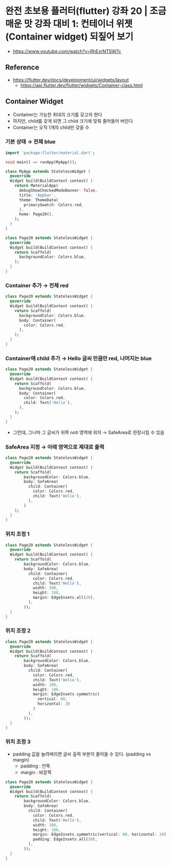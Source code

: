 # 완전 초보용 플러터(flutter) 강좌 20 | 조금 매운 맛 강좌 대비 1: 컨테이너 위젯(Container widget) 되짚어 보기
- https://www.youtube.com/watch?v=RhEzrNTSW7c


## Reference
- https://flutter.dev/docs/development/ui/widgets/layout
  - https://api.flutter.dev/flutter/widgets/Container-class.html


## Container Widget
- Container는 가능한 최대의 크기를 갖고자 한다
- 하지만, child를 갖게 되면 그 child 크기에 맞춰 줄어들어 버린다
- Container는 오직 1개의 child만 갖을 수 


### 기본 상태 → 전체 blue

```Dart
import 'package:flutter/material.dart';

void main() => runApp(MyApp());

class MyApp extends StatelessWidget {
  @override
  Widget build(BuildContext context) {
    return MaterialApp(
      debugShowCheckedModeBanner: false,
      title: 'Appbar',
      theme: ThemeData(
        primarySwatch: Colors.red,
      ),
      home: Page20(),
    );
  }
}

class Page20 extends StatelessWidget {
  @override
  Widget build(BuildContext context) {
    return Scaffold(
      backgroundColor: Colors.blue,
    );
  }
}
```


### Container 추가 → 전체 red

```Dart
class Page20 extends StatelessWidget {
  @override
  Widget build(BuildContext context) {
    return Scaffold(
      backgroundColor: Colors.blue,
      body: Container(
        color: Colors.red,
      ),
    );
  }
}
```


### Container에 child 추가 → Hello 글씨 만큼만 red, 나머지는 blue

```Dart
class Page20 extends StatelessWidget {
  @override
  Widget build(BuildContext context) {
    return Scaffold(
      backgroundColor: Colors.blue,
      body: Container(
        color: Colors.red,
        child: Text('Hello'),
      ),
    );
  }
}
```

- 그런데, 그나마 그 글씨가 위쪽 noti 영역에 위치 → SafeArea로 한정시킬 수 있음


### SafeArea 지정 → 아래 영역으로 제대로 출력

``` Dart
class Page20 extends StatelessWidget {
  @override
  Widget build(BuildContext context) {
    return Scaffold(
        backgroundColor: Colors.blue,
        body: SafeArea(
          child: Container(
            color: Colors.red,
            child: Text('Hello'),
          ),
        )
    );
  }
}
```


### 위치 조정 1

```Dart
class Page20 extends StatelessWidget {
  @override
  Widget build(BuildContext context) {
    return Scaffold(
        backgroundColor: Colors.blue,
        body: SafeArea(
          child: Container(
            color: Colors.red,
            child: Text('Hello'),
            width: 100,
            height: 100,
            margin: EdgeInsets.all(20),
          ),
        ));
  }
}
```

### 위치 조정 2

```Dart
class Page20 extends StatelessWidget {
  @override
  Widget build(BuildContext context) {
    return Scaffold(
        backgroundColor: Colors.blue,
        body: SafeArea(
          child: Container(
            color: Colors.red,
            child: Text('Hello'),
            width: 100,
            height: 100,
            margin: EdgeInsets.symmetric(
              vertical: 80,
              horizontal: 20
            )
          ),
        ));
  }
}
```


### 위치 조정 3
- padding 값을 늘려벼리면 글씨 출력 부분이 줄어들 수 있다. (padding vs margin)
  - padding : 안쪽
  - margin : 바깥쪽

```Dart
class Page20 extends StatelessWidget {
  @override
  Widget build(BuildContext context) {
    return Scaffold(
        backgroundColor: Colors.blue,
        body: SafeArea(
          child: Container(
            color: Colors.red,
            child: Text('Hello'),
            width: 100,
            height: 100,
            margin: EdgeInsets.symmetric(vertical: 80, horizontal: 20),
            padding: EdgeInsets.all(20),
          ),
        ));
  }
}
```
